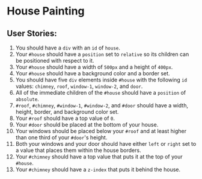 # House Painting
## User Stories:
1. You should have a `div` with an `id` of `house`.
2. Your `#house` should have a `position` set to `relative` so its children can be positioned with respect to it.
2. Your `#house` should have a width of `500px` and a height of `400px`.
3. Your `#house` should have a background color and a border set.
4. You should have five `div` elements inside `#house` with the following `id` values: `chimney`, `roof`, `window-1`, `window-2`, and `door`.
5. All of the immediate children of the `#house` should have a `position` of `absolute`.
6. `#roof`, `#chimney`, `#window-1`, `#window-2`, and `#door` should have a width, height, border, and background color set.
8. Your `#roof` should have a top value of `0`.
9. Your `#door` should be placed at the bottom of your house.
10. Your windows should be placed below your `#roof` and at least higher than one third of your `#door`'s height.
11. Both your windows and your door should have either `left` or `right` set to a value that places them within the house borders.
12. Your `#chimney` should have a top value that puts it at the top of your `#house`.
13. Your `#chimney` should have a `z-index` that puts it behind the house.